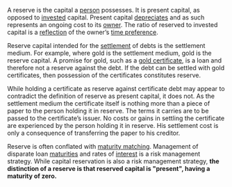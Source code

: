A reserve is the capital a [person](Glossary#person) possesses. It is present capital, as opposed to [invested](Glossary#lend) capital. Present capital [depreciates](Depreciation-Principle) and as such represents an ongoing cost to its [owner](Glossary#owner). The ratio of reserved to invested capital is a [reflection](Savings-Relation) of the owner’s [time preference](Time-Preference-Fallacy).

Reserve capital intended for the [settlement](https://en.m.wikipedia.org/wiki/Settlement_(finance)) of debts is the settlement medium. For example, where gold is the settlement medium, gold is the reserve capital. A promise for gold, such as a [gold certificate](https://en.m.wikipedia.org/wiki/Gold_certificate), is a loan and therefore not a reserve against the debt. If the debt can be settled with gold certificates, then possession of the certificates constitutes reserve.

While holding a certificate as reserve against certificate debt may appear to contradict the definition of reserve as present capital, it does not. As the settlement medium the certificate itself is nothing more than a piece of paper to the person holding it in reserve. The terms it carries are to be passed to the certificate’s issuer. No costs or gains in settling the certificate are experienced by the person holding it in reserve. His settlement cost is only a consequence of transferring the paper to his creditor.

Reserve is often conflated with [maturity matching](https://en.m.wikipedia.org/wiki/Asset–liability_mismatch). Management of disparate loan [maturities](https://en.m.wikipedia.org/wiki/Maturity_(finance)) and rates of [interest](Glossary#interest) is a risk management strategy. While capital reservation is also a risk management strategy, **the distinction of a reserve is that reserved capital is "present", having a maturity of zero.**
